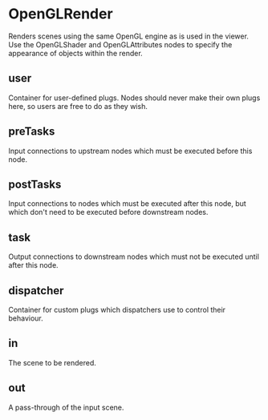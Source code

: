 # OpenGLRender

Renders scenes using the same OpenGL engine as is used in the viewer.
Use the OpenGLShader and OpenGLAttributes nodes to specify the appearance
of objects within the render.

## user 

 Container for user-defined plugs. Nodes
should never make their own plugs here,
so users are free to do as they wish. 

## preTasks 

 Input connections to upstream nodes which must be
executed before this node. 

## postTasks 

 Input connections to nodes which must be
executed after this node, but which don't
need to be executed before downstream nodes. 

## task 

 Output connections to downstream nodes which must
not be executed until after this node. 

## dispatcher 

 Container for custom plugs which dispatchers use to
control their behaviour. 

## in 

 The scene to be rendered. 

## out 

 A pass-through of the input scene. 

